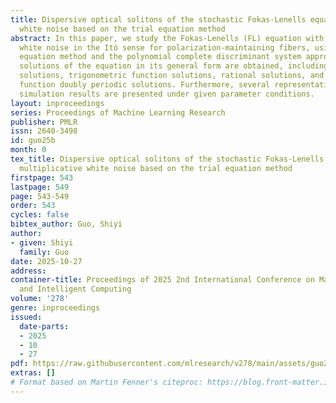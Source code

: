 ```yaml
---
title: Dispersive optical solitons of the stochastic Fokas-Lenells equation with multiplicative
  white noise based on the trial equation method
abstract: In this paper, we study the Fokas-Lenells (FL) equation with multiplicative
  white noise in the Itô sense for polarization-maintaining fibers, using the trial
  equation method and the polynomial complete discriminant system approach. All exact
  solutions of the equation in its general form are obtained, including solitary wave
  solutions, trigonometric function solutions, rational solutions, and Jacobian elliptic
  function doubly periodic solutions. Furthermore, several representative numerical
  simulation results are presented under given parameter conditions.
layout: inproceedings
series: Proceedings of Machine Learning Research
publisher: PMLR
issn: 2640-3498
id: guo25b
month: 0
tex_title: Dispersive optical solitons of the stochastic Fokas-Lenells equation with
  multiplicative white noise based on the trial equation method
firstpage: 543
lastpage: 549
page: 543-549
order: 543
cycles: false
bibtex_author: Guo, Shiyi
author:
- given: Shiyi
  family: Guo
date: 2025-10-27
address:
container-title: Proceedings of 2025 2nd International Conference on Machine Learning
  and Intelligent Computing
volume: '278'
genre: inproceedings
issued:
  date-parts:
  - 2025
  - 10
  - 27
pdf: https://raw.githubusercontent.com/mlresearch/v278/main/assets/guo25b/guo25b.pdf
extras: []
# Format based on Martin Fenner's citeproc: https://blog.front-matter.io/posts/citeproc-yaml-for-bibliographies/
---
```

